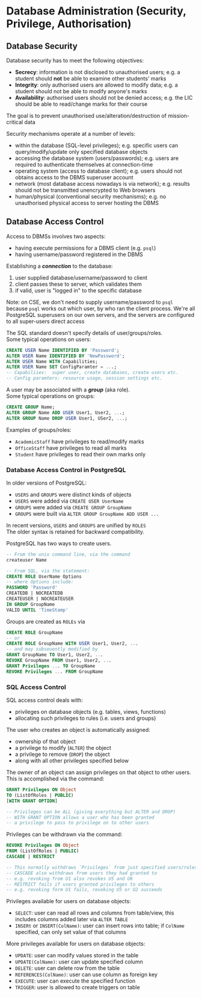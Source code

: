 # Database Administration (Security, Privilege, Authorisation)

## Database Security

Database security has to meet the following objectives:

* **Secrecy**: information is not disclosed to unauthorised users; e.g. a student should **not** be able to examine other students' marks
* **Integrity**: only authorised users are allowed to modify data; e.g. a student should not be able to modify anyone's marks
* **Availability**: authorised users should not be denied access; e.g. the LIC should be able to read/change marks for their course

The goal is to prevent unauthorised use/alteration/destruction of mission-critical data

Security mechanisms operate at a number of levels:

* within the database (SQL-level privileges); e.g. specific users can query/modify/update only specified database objects
* accessing the database system (users/passwords); e.g. users are required to authenticate themselves at connection-time
* operating system (access to database client); e.g. users should not obtains access to the DBMS superuser account
* network (most database access nowadays is via network); e.g. results should not be transmitted unencrypted to Web browsers
* human/physical (conventional security mechanisms); e.g. no unauthorised physical access to server hosting the DBMS

## Database Access Control

Access to DBMSs involves two aspects:

* having execute permissions for a DBMS client (e.g. `psql`)
* having username/password registered in the DBMS

Establishing a **_connection_** to the database:

1. user supplied database/username/password to client
2. client passes these to server, which validates them
3. if valid, user is "logged in" to the specific database

Note: on CSE, we don't need to supply username/password to `psql` because `psql` works out which user, by who ran the client process. We're all PostgreSQL superusers on our own servers, and the servers are configured to all super-users direct access

The SQL standard doesn't specify details of user/groups/roles.  
Some typical operations on users:

``` sql
CREATE USER Name IDENTIFIED BY 'Password';
ALTER USER Name IDENTIFIED BY 'NewPassword';
ALTER USER Name WITH Capabilities;
ALTER USER Name SET ConfigParamter = ...;
-- Capabiliies:  super user, create databases, create users etc.
-- Config paramters: resource usage, session settings etc.
```

A user may be associated with a **_group_** (aka role).  
Some typical operations on groups:

``` sql
CREATE GROUP Name;
ALTER GROUP Name ADD USER User1, User2, ...;
ALTER GROUP Name DROP USER User1, USer2, ...;
```

Examples of groups/roles:

* `AcademicStaff` have privileges to read/modify marks
* `OfficeStaff` have privileges to read all marks
* `Student` have privileges to read their own marks only

### Database Access Control in PostgreSQL

In older versions of PostgreSQL:

* `USERS` and `GROUPS` were distinct kinds of objects
* `USERS` were added via `CREATE USER UserName`
* `GROUPS` were added via `CREATE GROUP GroupName`
* `GROUPS` were built via `ALTER GROUP GroupName ADD USER ...`

In recent versions, `USERS` and `GROUPS` are unified by `ROLES`  
The older syntax is retained for backward compatibility.

PostgreSQL has two ways to create users.

``` sql
-- From the unix command line, via the command
createuser Name

-- From SQL, via the statement:
CREATE ROLE UserName Options
-- where Options include:
PASSWORD 'Password'
CREATEDB | NOCREATEDB
CREATEUSER | NOCREATEUSER
IN GROUP GroupName
VALID UNTIL 'TimeStamp'
```

Groups are created as `ROLEs` via

``` sql
CREATE ROLE GroupName
-- or
CREATE ROLE GroupName WITH USER User1, User2, ...
-- and may subseuently modified by
GRANT GroupName TO User1, User2, ...
REVOKE GroupName FROM User1, User2, ...
GRANT Privileges ... TO GroupName
REVOKE Privileges ... FROM GroupName
```

### SQL Access Control

SQL access control deals with:

* privileges on database objects (e.g. tables, views, functions)
* allocating such privileges to rules (i.e. users and groups)

The user who creates an object is automatically assigned:

* ownership of that object
* a privilege to modify (`ALTER`) the object
* a privilege to remove (`DROP`) the object
* along with all other privileges specified below

The owner of an object can assign privileges on that object to other users.  
This is accomplished via the command:

``` sql
GRANT Privileges ON Object
TO (ListOfRoles | PUBLIC)
[WITH GRANT OPTION]

-- Privileges can be ALL (giving everything but ALTER and DROP)
-- WITH GRANT OPTION allows a user who has been granted
-- a privilege to pass to privilege on to other users
```

Privileges can be withdrawn via the command:

``` sql
REVOKE Privileges ON Object
FROM (ListOfRoles | PUBLIC)
CASCADE | RESTRICT

-- This normally withdraws `Privileges` from just specified users/roles.
-- CASCADE also withdraws from users they had granted to
-- e.g. revoking from U1 also revokes U5 and U6
-- RESTRICT fails if users granted privileges to others
-- e.g. revoking form U1 fails, revoking U5 or U2 succeeds
```

Privileges available for users on database objects:

* `SELECT`: user can read all rows and columns from table/view, this includes columns added later via `ALTER TABLE`
* `INSERt` or `INSERT(ColName)`: user can insert rows into table; if `ColName` specified, can only set value of that columns

More privileges available for users on database objects:

* `UPDATE`: user can modify values stored in the table
* `UPDATE(ColName)`: user can update specified column
* `DELETE`: user can delete row from the table
* `REFERENCES(ColName)`: user can use column as foreign key
* `EXECUTE`: user can execute the specified function
* `TRIGGER`: user is allowed to create triggers on table
